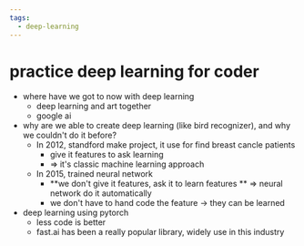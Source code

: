 ```yaml
---
tags:
  - deep-learning
---
```


# practice deep learning for coder 

- where have we got to now with deep learning
	- deep learning and art together 
	- google ai
- why are we able to create deep learning (like bird recognizer), and why we couldn't do it before?
	- In 2012, standford make project, it use for find breast cancle patients
		- give it features to ask learning 
		- => it's classic machine learning approach
	- In 2015, trained neural network
		- **we don't give it features, ask it to learn features **
		=> neural network do it automatically
		- we don't have to hand code the feature -> they can be learned 
- deep learning using pytorch
	- less code is better
	- fast.ai has been a really popular library, widely use in this industry 
